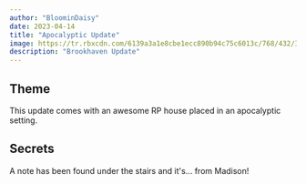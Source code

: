 ```yaml
---
author: "BloominDaisy"
date: 2023-04-14
title: "Apocalyptic Update"
image: https://tr.rbxcdn.com/6139a3a1e8cbe1ecc890b94c75c6013c/768/432/Image/Png
description: "Brookhaven Update"
---
```


## Theme

This update comes with an awesome RP house placed in an apocalyptic setting.

## Secrets

A note has been found under the stairs and it's... from Madison!